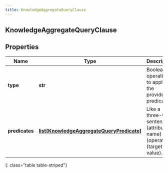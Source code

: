```yaml
---
title: KnowledgeAggregateQueryClause
---
```

## KnowledgeAggregateQueryClause

## Properties

|Name | Type | Description | Notes|
|------------ | ------------- | ------------- | -------------|
| **type** | **str** | Boolean operation to apply to the provided predicates | |
| **predicates** | [**list[KnowledgeAggregateQueryPredicate]**](KnowledgeAggregateQueryPredicate.html) | Like a three-word sentence: (attribute-name) (operator) (target-value). | |
{: class="table table-striped"}


